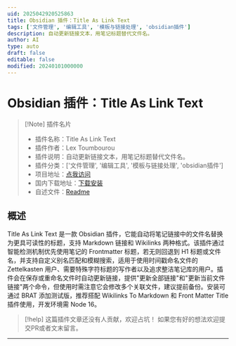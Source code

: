```yaml
---
uid: 2025042920525863
title: Obsidian 插件：Title As Link Text
tags: ['文件管理', '编辑工具', '模板与链接处理', 'obsidian插件']
description: 自动更新链接文本，用笔记标题替代文件名。
author: AI
type: auto
draft: false
editable: false
modified: 20240101000000
---
```


# Obsidian 插件：Title As Link Text

> [!Note] 插件名片
> - 插件名称：Title As Link Text
> - 插件作者：Lex Toumbourou
> - 插件说明：自动更新链接文本，用笔记标题替代文件名。
> - 插件分类：['文件管理', '编辑工具', '模板与链接处理', 'obsidian插件']
> - 项目地址：[点我访问](https://github.com/lextoumbourou/obsidian-title-as-link-text)
> - 国内下载地址：[下载安装](https://pkmer.cn/products/plugin/pluginMarket/?title-as-link-text)
> - 自述文件：[Readme](https://ghproxy.net/https://raw.githubusercontent.com/lextoumbourou/obsidian-title-as-link-text/main/README.md)



## 概述

Title As Link Text 是一款 Obsidian 插件，它能自动将笔记链接中的文件名替换为更具可读性的标题，支持 Markdown 链接和 Wikilinks 两种格式。该插件通过智能检测机制优先使用笔记的 Frontmatter 标题，若无则回退到 H1 标题或文件名，并支持自定义别名匹配和模糊搜索，适用于使用时间戳命名文件的 Zettelkasten 用户、需要特殊字符标题的写作者以及追求整洁笔记库的用户。插件会在保存或重命名文件时自动更新链接，提供"更新全部链接"和"更新当前文件链接"两个命令，但使用时需注意它会修改多个关联文件，建议提前备份。安装可通过 BRAT 添加测试版，推荐搭配 Wikilinks To Markdown 和 Front Matter Title 插件使用，开发环境需 Node 16。


> [!help] 
> 这篇插件文章还没有人贡献，欢迎占坑！
> 如果您有好的想法欢迎提交PR或者文末留言。
> 

---



